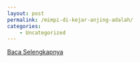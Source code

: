 ```yaml
---
layout: post
permalink: /mimpi-di-kejar-anjing-adalah/
categories:
    - Uncategorized
---
```


[Baca Selengkapnya](/01)